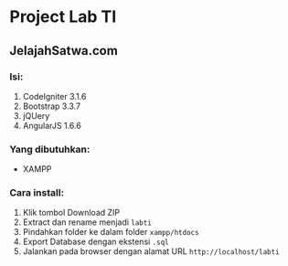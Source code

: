 # Project Lab TI

## JelajahSatwa.com

### Isi:
1. CodeIgniter 3.1.6
2. Bootstrap 3.3.7
3. jQUery
4. AngularJS 1.6.6

### Yang dibutuhkan:
- XAMPP

### Cara install:
1. Klik tombol Download ZIP
2. Extract dan rename menjadi `labti`
3. Pindahkan folder ke dalam folder `xampp/htdocs`
4. Export Database dengan ekstensi `.sql`
5. Jalankan pada browser dengan alamat URL `http://localhost/labti`